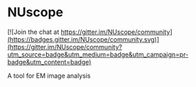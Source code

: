 # NUscope

[![Join the chat at https://gitter.im/NUscope/community](https://badges.gitter.im/NUscope/community.svg)](https://gitter.im/NUscope/community?utm_source=badge&utm_medium=badge&utm_campaign=pr-badge&utm_content=badge)

A tool for EM image analysis
